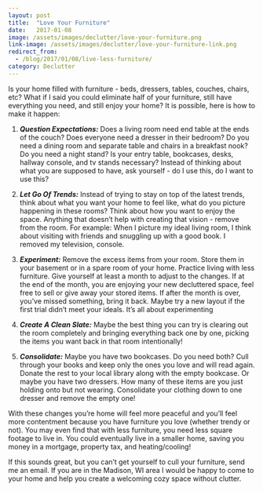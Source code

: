 ```yaml
---
layout: post
title:  "Love Your Furniture"
date:   2017-01-08
image: /assets/images/declutter/love-your-furniture.png
link-image: /assets/images/declutter/love-your-furniture-link.png
redirect_from:
  - /blog/2017/01/08/live-less-furniture/
category: Declutter
---
```


Is your home filled with furniture - beds, dressers, tables, couches, chairs, etc? What if I said you could eliminate half of your furniture, still have everything you need, and still enjoy your home? It is possible, here is how to make it happen:

1. ___Question Expectations:___ Does a living room need end table at the ends of the couch? Does everyone need a dresser in their bedroom? Do you need a dining room and separate table and chairs in a breakfast nook? Do you need a night stand? Is your entry table, bookcases, desks, hallway console, and tv stands necessary? Instead of thinking about what you are supposed to have, ask yourself - do I use this, do I want to use this?

2. ___Let Go Of Trends:___ Instead of trying to stay on top of the latest trends, think about what you want your home to feel like, what do you picture happening in these rooms? Think about how you want to enjoy the space. Anything that doesn’t help with creating that vision - remove from the room. For example: When I picture my ideal living room, I think about visiting with friends and snuggling up with a good book. I removed my television, console.

3. ___Experiment:___  Remove the excess items from your room. Store them in your basement or in a spare room of your home. Practice living with less furniture. Give yourself at least a month to adjust to the changes. If at the end of the month, you are enjoying your new decluttered space, feel free to sell or give away your stored items. If after the month is over, you’ve missed something, bring it back. Maybe try a new layout if the first trial didn’t meet your ideals. It’s all about experimenting

4. ___Create A Clean Slate:___ Maybe the best thing you can try is clearing out the room completely and bringing everything back one by one, picking the items you want back in that room intentionally!

5. ___Consolidate:___ Maybe you have two bookcases. Do you need both? Cull through your books and keep only the ones you love and will read again. Donate the rest to your local library along with the empty bookcase. Or maybe you have two dressers. How many of these items are you just holding onto but not wearing. Consolidate your clothing down to one dresser and remove the empty one!

With these changes you’re home will feel more peaceful and you’ll feel more contentment because you have furniture you love (whether trendy or not). You may even find that with less furniture, you need less square footage to live in. You could eventually live in a smaller home, saving you money in a mortgage, property tax, and heating/cooling!

<p class="call-to-action">If this sounds great, but you can’t get yourself to cull your furniture, send me an email. If you are in the Madison, WI area I would be happy to come to your home and help you create a welcoming cozy space without clutter.</p>
